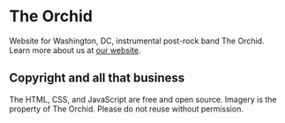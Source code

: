 # The Orchid
Website for Washington, DC, instrumental post-rock band The Orchid. Learn more about us at [our website](http://www.whoistheorchid.com/).

## Copyright and all that business
The HTML, CSS, and JavaScript are free and open source. Imagery is the property of The Orchid. Please do not reuse without permission.
